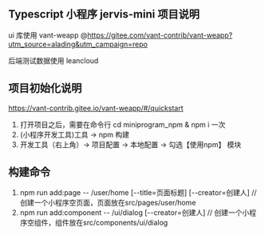 ## Typescript 小程序 jervis-mini 项目说明

ui 库使用 vant-weapp @https://gitee.com/vant-contrib/vant-weapp?utm_source=alading&utm_campaign=repo

后端测试数据使用 leancloud

## 项目初始化说明

https://vant-contrib.gitee.io/vant-weapp/#/quickstart

1. 打开项目之后，需要在命令行 cd miniprogram_npm & npm i 一次
2. (小程序开发工具)工具 -> npm 构建
3. 开发工具（右上角）-> 项目配置 -> 本地配置 -> 勾选【使用npm】 模块

## 构建命令
1. npm run add:page -- /user/home [--title=页面标题] [--creator=创建人]  // 创建一个小程序空页面，页面放在src/pages/user/home
2. npm run add:component -- /ui/dialog [--creator=创建人]               // 创建一个小程序空组件，组件放在src/components/ui/dialog